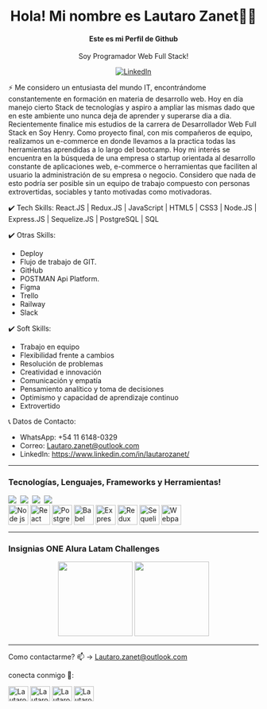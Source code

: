 <h1 align='center'> Hola! Mi nombre es Lautaro Zanet👨‍💻 </h1>
<div align="center"><h4>Este es mi Perfil de Github</h4>

<p align='center'>
Soy Programador Web Full Stack!</b> 
</p></div>

<div align="center">

<a href="https://www.linkedin.com/in/lautarozanet/" target="_blank"><img src="https://img.shields.io/badge/LinkedIn-%230077B5.svg?&style=flat-square&logo=linkedin&logoColor=white" alt="LinkedIn"></a>

</div>

⚡ Me considero un entusiasta del mundo IT, encontrándome constantemente en formación en materia de desarrollo web. Hoy en día manejo cierto Stack de tecnologías y aspiro a ampliar las mismas dado que en este ambiente uno nunca deja de aprender y superarse dia a dia. Recientemente finalice mis estudios de la carrera de Desarrollador Web Full Stack en Soy Henry. Como proyecto final, con mis compañeros de equipo, realizamos un e-commerce en donde llevamos a la practica todas las herramientas aprendidas a lo largo del bootcamp. Hoy mi interés se encuentra en la búsqueda de una empresa o startup orientada al desarrollo constante de aplicaciones web, e-commerce o herramientas que faciliten al usuario la administración de su empresa o negocio. Considero que nada de esto podría ser posible sin un equipo de trabajo compuesto con personas extrovertidas, sociables y tanto motivadas como motivadoras.

✔️ Tech Skills: React.JS | Redux.JS | JavaScript | HTML5 | CSS3 | Node.JS | Express.JS | Sequelize.JS | PostgreSQL | SQL


✔️ Otras Skills:
 - Deploy
 - Flujo de trabajo de GIT.
 - GitHub
 - POSTMAN Api Platform.
 - Figma
 - Trello
 - Railway
 - Slack

✔️ Soft Skills: 
 - Trabajo en equipo
 - Flexibilidad frente a cambios
 - Resolución de problemas
 - Creatividad e innovación
 - Comunicación y empatía
 - Pensamiento analítico y toma de decisiones 
 - Optimismo y capacidad de aprendizaje continuo
 - Extrovertido

📞 Datos de Contacto: 
 - WhatsApp: +54 11 6148-0329
 - Correo: Lautaro.zanet@outlook.com
 - LinkedIn: https://www.linkedin.com/in/lautarozanet/

---
###  Tecnologías, Lenguajes, Frameworks y Herramientas!

<p >
  <img src="https://img.shields.io/badge/html5%20-%23e34f26.svg?&style=for-the-badge&logo=html5&logoColor=white" />&nbsp;&nbsp;<img src="https://img.shields.io/badge/CSS3-1572B6?&style=for-the-badge&logo=css3&logoColor=white" />&nbsp;&nbsp;<img src="https://img.shields.io/badge/JavaScript-F7DF1E?style=for-the-badge&logo=javascript&logoColor=black" />&nbsp;&nbsp;<img src="https://img.shields.io/badge/Git-F05032?style=for-the-badge&logo=git&logoColor=white">
 <br>
 <img align="center" height="40" width="40" src="https://cdn.jsdelivr.net/gh/devicons/devicon/icons/nodejs/nodejs-original-wordmark.svg" title="Node js" alt="Node js"/>
<img align="center" height="40" width="40" src="https://cdn.jsdelivr.net/gh/devicons/devicon/icons/react/react-original.svg" title="React" alt="React"/>
<img align="center" height="40" width="40" src="https://cdn.jsdelivr.net/gh/devicons/devicon/icons/postgresql/postgresql-original.svg" title="postgresql" alt="Postgresql"/>
<img align="center" height="40" width="40" src="https://cdn.jsdelivr.net/gh/devicons/devicon/icons/babel/babel-original.svg" title="Babel" alt="Babel"/>
<img align="center" height="40" width="40" src="https://cdn.jsdelivr.net/gh/devicons/devicon/icons/express/express-original.svg" title="Express" alt="Express"/>
<img align="center" height="40" width="40" src="https://cdn.jsdelivr.net/gh/devicons/devicon/icons/redux/redux-original.svg" title="Redux" alt="Redux"/>
<img align="center" height="40" width="40" src="https://cdn.jsdelivr.net/gh/devicons/devicon/icons/sequelize/sequelize-original.svg" title="Sequelize" alt="Sequelize"/>
<img align="center" height="40" width="40" src="https://cdn.jsdelivr.net/gh/devicons/devicon/icons/webpack/webpack-original.svg" title="Webpack" alt="Webpack"/>
  
---

###  Insignias ONE Alura Latam Challenges

<p align="center"><img  width="150"  src="https://user-images.githubusercontent.com/89808639/172972842-0bf8d44c-eb7c-47c6-81e8-9d5460d57d1a.png">
<img  width="150" src="https://user-images.githubusercontent.com/89808639/172972855-67c89cc5-4c62-4187-a838-78a33c676208.png"></p>

---

Como contactarme? 📫 -> Lautaro.zanet@outlook.com

conecta conmigo 💬:

<p align="left">
<a href="https://twitter.com/z_lautaro" target="blank"><img align="center" src="https://raw.githubusercontent.com/rahuldkjain/github-profile-readme-generator/master/src/images/icons/Social/twitter.svg" alt="LautaroZanet" height="30" width="40" /></a>
<a href="https://linkedin.com/in/lautarozanet" target="blank"><img align="center" src="https://raw.githubusercontent.com/rahuldkjain/github-profile-readme-generator/master/src/images/icons/Social/linked-in-alt.svg" alt="LautaroZanet" height="30" width="40" /></a>
<a href="https://www.facebook.com/profile.php?id=100001165256795" target="blank"><img align="center" src="https://raw.githubusercontent.com/rahuldkjain/github-profile-readme-generator/master/src/images/icons/Social/facebook.svg" alt="LautaroZanet" height="30" width="40" /></a>
<a href="https://instagram.com/Lautaro.z" target="blank"><img align="center" src="https://raw.githubusercontent.com/rahuldkjain/github-profile-readme-generator/master/src/images/icons/Social/instagram.svg" alt="LautaroZanet" height="30" width="40" /></a>
</p>
